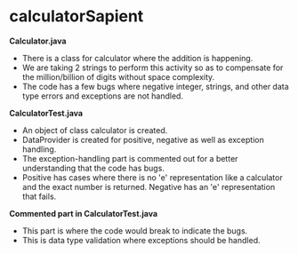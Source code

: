 # calculatorSapient
**Calculator.java**
- There is a class for calculator where the addition is happening.
- We are taking 2 strings to perform this activity so as to compensate for the million/billion of digits without space complexity.
- The code has a few bugs where negative integer, strings, and other data type errors and exceptions are not handled.

**CalculatorTest.java**
- An object of class calculator is created.
- DataProvider is created for positive, negative as well as exception handling.
- The exception-handling part is commented out for a better understanding that the code has bugs.
- Positive has cases where there is no 'e' representation like a calculator and the exact number is returned. Negative has an 'e' representation that fails.

**Commented part in CalculatorTest.java**
- This part is where the code would break to indicate the bugs.
- This is data type validation where exceptions should be handled.

